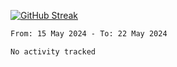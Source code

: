 [![GitHub Streak](https://streak-stats.demolab.com?user=renren-017&theme=sea&hide_border=true&background=DD272700)](https://git.io/streak-stats)

<!--START_SECTION:waka-->

```txt
From: 15 May 2024 - To: 22 May 2024

No activity tracked
```

<!--END_SECTION:waka-->
